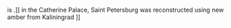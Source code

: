 is .]] in the Catherine Palace, Saint Petersburg was reconstructed using new amber from Kaliningrad ]]

